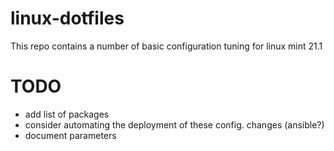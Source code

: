 # linux-dotfiles

This repo contains a number of basic configuration tuning for linux mint 21.1

# TODO

* add list of packages
* consider automating the deployment of these config. changes (ansible?)
* document parameters

